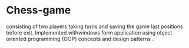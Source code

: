 # Chess-game
consisting of two players taking turns and saving the game last positions before exit. Implemented withwindows form application using object oriented programming (OOP) concepts and design patterns .
